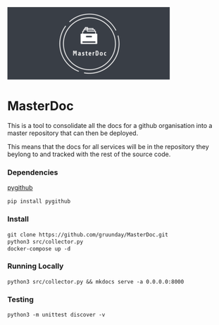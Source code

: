 ![logo](https://github.com/gruunday/MasterDoc/blob/master/docs/MasterDoc/images/MasterDocBannerSmall.png?raw=true)

# MasterDoc

This is a tool to consolidate all the docs for a github organisation into a master repository that can then be deployed.

This means that the docs for all services will be in the repository they beylong to and tracked with the rest of the source code.


### Dependencies

[pygithub](https://pygithub.readthedocs.io/en/latest/index.html)


```
pip install pygithub
```

### Install

```
git clone https://github.com/gruunday/MasterDoc.git
python3 src/collector.py
docker-compose up -d
```

### Running Locally

```
python3 src/collector.py && mkdocs serve -a 0.0.0.0:8000
```

### Testing 

```
python3 -m unittest discover -v
```
